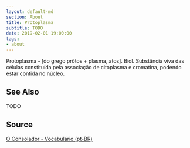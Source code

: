 ```yaml
---
layout: default-md
section: About
title: Protoplasma
subtitle: TODO
date: 2019-02-01 19:00:00
tags:
- about
---
```


Protoplasma - [do grego prôtos + plasma, atos]. Biol. Substância viva das células constituída pela associação de citoplasma e cromatina, podendo estar contida no núcleo.

## See Also
TODO

## Source
[O Consolador - Vocabulário (pt-BR)](http://www.oconsolador.com.br/linkfixo/vocabulario/principal.html)
